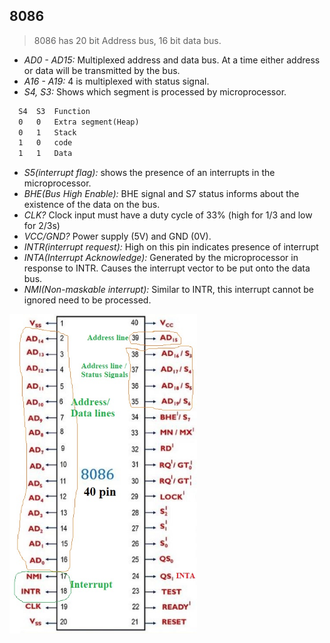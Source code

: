## 8086
> 8086 has 20 bit Address bus, 16 bit data bus.
  - *AD0 - AD15:* Multiplexed address and data bus. At a time either address or data will be transmitted by the bus.
  - *A16 - A19:* 4 is multiplexed with status signal. 
  - *S4, S3:* Shows which segment is processed by microprocessor.
```html
  S4  S3  Function
  0   0   Extra segment(Heap)
  0   1   Stack
  1   0   code
  1   1   Data
```
  - *S5(interrupt flag):* shows the presence of an interrupts in the microprocessor.
  - *BHE(Bus High Enable):* BHE signal and S7 status informs about the existence of the data on the bus.
  - *CLK?* Clock input must have a duty cycle of 33% (high for 1/3 and low for 2/3s)
  - *VCC/GND?* Power supply (5V) and GND (0V). 
  - *INTR(interrupt request):* High on this pin indicates presence of interrupt
  - *INTA(Interrupt Acknowledge):* Generated by the microprocessor in response to INTR. Causes the interrupt vector to be put onto the data bus.
  - *NMI(Non-maskable interrupt):* Similar to INTR, this interrupt cannot be ignored need to be processed.

<img src=8086-pin-digram.jpg width=300 />
